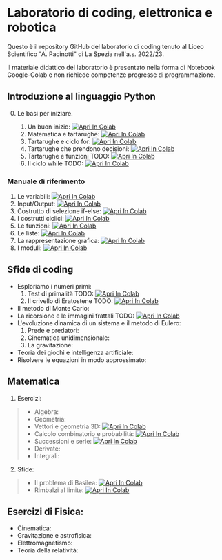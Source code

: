 # Laboratorio di coding, elettronica e robotica

Questo è il repository GitHub del laboratorio di coding tenuto al Liceo Scientifico "A. Pacinotti" di La Spezia nell'a.s. 2022/23. 

Il materiale didattico del laboratorio è presentato nella forma di Notebook Google-Colab e non richiede competenze pregresse di programmazione.

## Introduzione al linguaggio Python
0. Le basi per iniziare.

    1. Un buon inizio: <a href="https://colab.research.google.com/drive/1VH2h3Bbz6no-8Exbx_lzfnJ5sB0RAn3T?usp=sharing" target="_parent"><img src="https://colab.research.google.com/assets/colab-badge.svg" alt="Apri In Colab"/></a>
    2. Matematica e tartarughe: <a href="https://colab.research.google.com/drive/1AYqXP1ReMNJR-ZmZlEOs6fG-xv-u0aAF?usp=sharing" target="_parent"><img src="https://colab.research.google.com/assets/colab-badge.svg" alt="Apri In Colab"/></a>
    3. Tartarughe e ciclo for: <a href="https://colab.research.google.com/drive/1Jg_VxBU_egxVaGkDZ5cl39-AXTlRN9RL?usp=sharing" target="_parent"><img src="https://colab.research.google.com/assets/colab-badge.svg" alt="Apri In Colab"/></a>
    4. Tartarughe che prendono decisioni: <a href="https://colab.research.google.com/drive/1PfEGV0u2s1dFhSGDe_PrtOyXlhcX6YkE?usp=sharing" target="_parent"><img src="https://colab.research.google.com/assets/colab-badge.svg" alt="Apri In Colab"/></a>
    5. Tartarughe e funzioni TODO: <a href="https://colab.research.google.com/drive/17Uujt6EKAFNXq66vFs0mkgSEgiuy2KHq?usp=sharing" target="_parent"><img src="https://colab.research.google.com/assets/colab-badge.svg" alt="Apri In Colab"/></a>
    6. Il ciclo while TODO: <a href="https://colab.research.google.com/drive/1CG6Y2TrX0ehnS5BpsnVfNCwbraZ-RddG?usp=sharing" target="_parent"><img src="https://colab.research.google.com/assets/colab-badge.svg" alt="Apri In Colab"/></a>


### Manuale di riferimento

1. Le variabili: <a href="https://colab.research.google.com/drive/18jYsREup1RChKhkU7v7lKgYcpkjCDfQ4?usp=sharing" target="_parent"><img src="https://colab.research.google.com/assets/colab-badge.svg" alt="Apri In Colab"/></a>
2. Input/Output: <a href="https://colab.research.google.com/drive/1rGW2QHWWPm5yvcD7He22ruFaS-GAJ2j0?usp=sharing" target="_parent"><img src="https://colab.research.google.com/assets/colab-badge.svg" alt="Apri In Colab"/></a>
3. Costrutto di selezione if-else: <a href="https://colab.research.google.com/drive/11tQ07WGR5FLHErquXPCbpHQKhAOOt51A?usp=sharing" target="_parent"><img src="https://colab.research.google.com/assets/colab-badge.svg" alt="Apri In Colab"/></a>
4. I costrutti ciclici: <a href="https://colab.research.google.com/drive/1NZwbccWmdX5RU3A1OaEFCt8wkcPAbUhy?usp=sharing" target="_parent"><img src="https://colab.research.google.com/assets/colab-badge.svg" alt="Apri In Colab"/></a>
5. Le funzioni: <a href="https://colab.research.google.com/drive/1ydCMSjLx4g-Q43OBXMvy717oGGHRD_Tr?usp=sharing" target="_parent"><img src="https://colab.research.google.com/assets/colab-badge.svg" alt="Apri In Colab"/></a>
6. Le liste: <a href="https://colab.research.google.com/drive/1AHoidc9avdr5Atwwge6HPx_uiZ_1Sbrh?usp=sharing" target="_parent"><img src="https://colab.research.google.com/assets/colab-badge.svg" alt="Apri In Colab"/></a>
7. La rappresentazione grafica: <a href="https://colab.research.google.com/drive/1vhckHFWayPSPLoZkl4hWb_lj1QWAgVGS?usp=sharing" target="_parent"><img src="https://colab.research.google.com/assets/colab-badge.svg" alt="Apri In Colab"/></a>
8. I moduli: <a href="https://colab.research.google.com/drive/1o1mJR7oFOAwfsGEmwF_x0y1ZegKAGPlx?usp=sharing" target="_parent"><img src="https://colab.research.google.com/assets/colab-badge.svg" alt="Apri In Colab"/></a>

## Sfide di coding

* Esploriamo i numeri primi:
    1. Test di primalità TODO: <a href="https://colab.research.google.com/drive/1Pr5AVta-bk3RpyoCQi3DN-zZddU_3aPi?usp=sharing" target="_parent"><img src="https://colab.research.google.com/assets/colab-badge.svg" alt="Apri In Colab"/></a>
    2. Il crivello di Eratostene TODO: <a href="https://colab.research.google.com/drive/1iN5jIX1Nxmji5t61HmjJX4Hkz5JlWgcB?usp=sharing" target="_parent"><img src="https://colab.research.google.com/assets/colab-badge.svg" alt="Apri In Colab"/></a>
* Il metodo di Monte Carlo:
* La ricorsione e le immagini frattali TODO: <a href="https://colab.research.google.com/drive/1Eq5O2HjzCyUZ30unVTCufAOlUmNUHlk0?usp=sharing" target="_parent"><img src="https://colab.research.google.com/assets/colab-badge.svg" alt="Apri In Colab"/></a>
* L'evoluzione dinamica di un sistema e il metodo di Eulero:
    1. Prede e predatori:
    2. Cinematica unidimensionale:
    3. La gravitazione:
* Teoria dei giochi e intelligenza artificiale:
* Risolvere le equazioni in modo approssimato:

## Matematica
1. Esercizi:
> * Algebra:
> * Geometria:
> * Vettori e geometria 3D: <a href="https://colab.research.google.com/drive/1JgrX0RoWSQQHfyZoAd14nwtIAMoVwJGg?usp=sharing" target="_parent"><img src="https://colab.research.google.com/assets/colab-badge.svg" alt="Apri In Colab"/></a>
> * Calcolo combinatorio e probabilità: <a href="https://colab.research.google.com/drive/1spy7u2T-ZmAkSBDFD5swZPRmcmdkpHzv?usp=sharing" target="_parent"><img src="https://colab.research.google.com/assets/colab-badge.svg" alt="Apri In Colab"/></a>
> * Successioni e serie: <a href="https://colab.research.google.com/drive/1V1bkpJp6ab-v21uq-1Gsaos-TvhafKlA?usp=sharing" target="_parent"><img src="https://colab.research.google.com/assets/colab-badge.svg" alt="Apri In Colab"/></a>
> * Derivate:
> * Integrali:
2. Sfide:
> * Il problema di Basilea: <a href="https://colab.research.google.com/drive/1JuMMtBJOASBtXdeaqEltiERtxHRLxyxv?usp=sharing" target="_parent"><img src="https://colab.research.google.com/assets/colab-badge.svg" alt="Apri In Colab"/></a>
> * Rimbalzi al limite: <a href="https://colab.research.google.com/drive/1uBIXGi-y8CeJn34invvjYz9EsoU_shEN?usp=sharing" target="_parent"><img src="https://colab.research.google.com/assets/colab-badge.svg" alt="Apri In Colab"/></a>

## Esercizi di Fisica:
* Cinematica:
* Gravitazione e astrofisica:
* Elettromagnetismo:
* Teoria della relatività:



